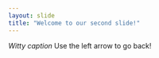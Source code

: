 ```yaml
---
layout: slide
title: "Welcome to our second slide!"
---
```

*Witty caption*
Use the left arrow to go back!
